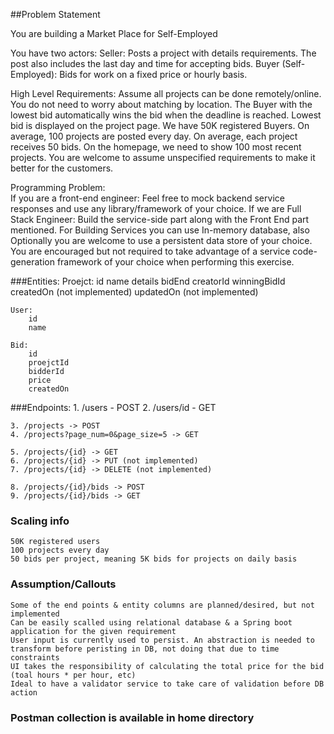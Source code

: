##Problem Statement

You are building a Market Place for Self-Employed

You have two actors:
Seller: Posts a project with details requirements. The post also includes the last day and time for accepting bids. 
Buyer (Self-Employed): Bids for work on a fixed price or hourly basis.
 
High Level Requirements:
Assume all projects can be done remotely/online. You do not need to worry about matching by location. The Buyer with the lowest bid automatically wins the bid when the deadline is reached. Lowest bid is displayed on the project page. We have 50K registered Buyers. On average, 100 projects are posted every day. On average, each project receives 50 bids. On the homepage, we need to show 100 most recent projects. You are welcome to assume unspecified requirements to make it better for the customers.

Programming Problem:  
If you are a front-end engineer: Feel free to mock backend service responses and use any library/framework of your choice.
If we are Full Stack Engineer:  Build the service-side part along with the Front End part mentioned. For Building Services you can use In-memory database, also Optionally you are welcome to use a persistent data store of your choice. You are encouraged but not required to take advantage of a service code-generation framework of your choice when performing this exercise. 

###Entities:
    Proejct:
        id
        name
        details
        bidEnd
        creatorId
        winningBidId
        createdOn (not implemented)
        updatedOn (not implemented)
        
    User:
        id
        name
        
    Bid:
        id
        proejctId
        bidderId
        price
        createdOn
        
###Endpoints:
    1. /users - POST
    2. /users/id - GET
    
    3. /projects -> POST
    4. /projects?page_num=0&page_size=5 -> GET
    
    5. /projects/{id} -> GET
    6. /projects/{id} -> PUT (not implemented)
    7. /projects/{id} -> DELETE (not implemented)
    
    8. /projects/{id}/bids -> POST
    9. /projects/{id}/bids -> GET


### Scaling info

    50K registered users
    100 projects every day
    50 bids per project, meaning 5K bids for projects on daily basis
    
### Assumption/Callouts
    Some of the end points & entity columns are planned/desired, but not implemented
    Can be easily scalled using relational database & a Spring boot application for the given requirement
    User input is currently used to persist. An abstraction is needed to transform before peristing in DB, not doing that due to time constraints
    UI takes the responsibility of calculating the total price for the bid (toal hours * per hour, etc)
    Ideal to have a validator service to take care of validation before DB action
    
### Postman collection is available in home directory